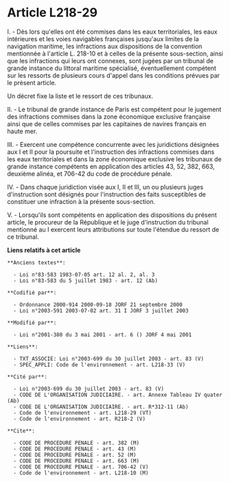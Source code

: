 # Article L218-29

I. - Dès lors qu'elles ont été commises dans les eaux territoriales, les eaux intérieures et les voies navigables françaises
jusqu'aux limites de la navigation maritime, les infractions aux dispositions de la convention mentionnée à l'article L.
218-10 et à celles de la présente sous-section, ainsi que les infractions qui leurs ont connexes, sont jugées par un tribunal
de grande instance du littoral maritime spécialisé, éventuellement compétent sur les ressorts de plusieurs cours d'appel dans
les conditions prévues par le présent article.

Un décret fixe la liste et le ressort de ces tribunaux.

II. - Le tribunal de grande instance de Paris est compétent pour le jugement des infractions commises dans la zone économique
exclusive française ainsi que de celles commises par les capitaines de navires français en haute mer.

III. - Exercent une compétence concurrente avec les juridictions désignées aux I et II pour la poursuite et l'instruction des
infractions commises dans les eaux territoriales et dans la zone économique exclusive les tribunaux de grande instance
compétents en application des articles 43, 52, 382, 663, deuxième alinéa, et 706-42 du code de procédure pénale.

IV. - Dans chaque juridiction visée aux I, II et III, un ou plusieurs juges d'instruction sont désignés pour l'instruction
des faits susceptibles de constituer une infraction à la présente sous-section.

V. - Lorsqu'ils sont compétents en application des dispositions du présent article, le procureur de la République et le juge
d'instruction du tribunal mentionné au I exercent leurs attributions sur toute l'étendue du ressort de ce tribunal.

**Liens relatifs à cet article**

	**Anciens textes**:

	  - Loi n°83-583 1983-07-05 art. 12 al. 2, al. 3
	  - Loi n°83-583 du 5 juillet 1983 - art. 12 (Ab)

	**Codifié par**:

	  - Ordonnance 2000-914 2000-09-18 JORF 21 septembre 2000
	  - Loi n°2003-591 2003-07-02 art. 31 I JORF 3 juillet 2003

	**Modifié par**:

	  - Loi n°2001-380 du 3 mai 2001 - art. 6 () JORF 4 mai 2001

	**Liens**:

	  - TXT_ASSOCIE: Loi n°2003-699 du 30 juillet 2003 - art. 83 (V)
	  - SPEC_APPLI: Code de l'environnement - art. L218-33 (V)

	**Cité par**:

	  - Loi n°2003-699 du 30 juillet 2003 - art. 83 (V)
	  - CODE DE L'ORGANISATION JUDICIAIRE. - art. Annexe Tableau IV quater (Ab)
	  - CODE DE L'ORGANISATION JUDICIAIRE. - art. R*312-11 (Ab)
	  - Code de l'environnement - art. L218-29 (VT)
	  - Code de l'environnement - art. R218-2 (V)

	**Cite**:

	  - CODE DE PROCEDURE PENALE - art. 382 (M)
	  - CODE DE PROCEDURE PENALE - art. 43 (M)
	  - CODE DE PROCEDURE PENALE - art. 52 (M)
	  - CODE DE PROCEDURE PENALE - art. 663 (M)
	  - CODE DE PROCEDURE PENALE - art. 706-42 (V)
	  - Code de l'environnement - art. L218-10 (M)
